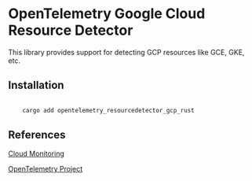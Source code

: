 # OpenTelemetry Google Cloud Resource Detector


This library provides support for detecting GCP resources like GCE, GKE, etc.

## Installation

```bash

    cargo add opentelemetry_resourcedetector_gcp_rust

```


## References

[Cloud Monitoring](https://cloud.google.com/monitoring)

[OpenTelemetry Project](https://opentelemetry.io/)
